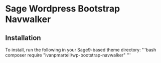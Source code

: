# Sage Wordpress Bootstrap Navwalker

## Installation

To install, run the following in your Sage9-based theme directory:
'''bash
composer require "ivanpmartell/wp-bootstrap-navwalker"
'''